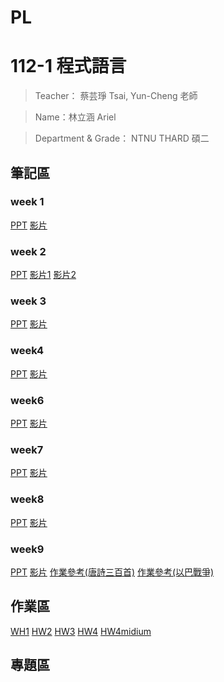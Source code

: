 # PL
112-1 程式語言
=============


>Teacher： 蔡芸琤 Tsai, Yun-Cheng 老師

>Name：林立涵 Ariel

>Department & Grade： NTNU THARD 碩二

筆記區
-------------
### week 1
[PPT](https://docs.google.com/presentation/d/1sKCDNxRvYyp-g6Yyn6JqiHjt1dbzwZYLF8xruGuUdkQ/edit#slide=id.p)
[影片](https://www.youtube.com/watch?v=Txbno5CZ2LY)

### week 2
[PPT](https://docs.google.com/presentation/d/1rG__GC-ijlRy3SZsAnhu9n4TsS3FR3fYZG8WE1rGyxo/edit#slide=id.g208c735537b_0_0)
[影片1](https://www.youtube.com/watch?v=rNObnMBiwbQ)
[影片2](https://www.youtube.com/watch?v=1MHUQmNnDQk)
### week 3
[PPT](https://docs.google.com/presentation/d/1Zs6ve5OW18cbK29H4gYCFfnF6LtshhyNDUW0xsmS-Vw/edit#slide=id.p)
[影片](https://moodle3.ntnu.edu.tw/mod/url/view.php?id=681679)
### week4
[PPT](https://moodle3.ntnu.edu.tw/mod/url/view.php?id=681155)
[影片](https://moodle3.ntnu.edu.tw/mod/url/view.php?id=685289)
### week6
[PPT](https://moodle3.ntnu.edu.tw/mod/url/view.php?id=685001)
[影片](https://www.youtube.com/watch?v=ldPWXlYsUBI&feature=youtu.be)
### week7
[PPT](https://docs.google.com/presentation/d/1g6EEYvMuSdYtbv7zlO_emv8MYrDh2Z-loAXLoZAPWIU/edit#slide=id.g208c735537b_0_0)
[影片](https://www.youtube.com/watch?v=ldPWXlYsUBI&feature=youtu.be)
### week8
[PPT](https://docs.google.com/presentation/d/1wQkiVP-Yhs4Mj3lojACvL2upUheg6yXcz8mkscPdljA/edit#slide=id.g208c735537b_0_0)
[影片](https://www.youtube.com/watch?v=_a3W2_g4WE0)
### week9
[PPT](https://docs.google.com/presentation/d/1RQysyIQrAqN3uyCvM29jiAGxjrEMxQkx3dTlKElq9ys/edit#slide=id.g208c735537b_0_0)
[影片](https://www.youtube.com/watch?v=AOcSx9QXqbg)
[作業參考(唐詩三百首)](https://colab.research.google.com/drive/160A8le6qatXCVNIB52jSKmheuKoVuO21?usp=sharing)
[作業參考(以巴戰爭)](https://colab.research.google.com/drive/1rTlAko4i1daBFp4bQPy-Pgjo8_lQ_DO4?usp=sharing)

作業區
-------------
[WH1](https://colab.research.google.com/drive/1dA9yJiKQMXrdnjrKfIY1EaT3-TDRB1c8?authuser=2#scrollTo=QmKsbdfu2zY1)
[HW2](https://colab.research.google.com/drive/1cM59BqPywwuOI3h2zGl73WcBlSrxXUfN?authuser=2#scrollTo=sjgswlK6pPok)
[HW3](http://localhost:8888/notebooks/Documents/GitHub/PL/PTT-Copy1.ipynb)
[HW4](https://colab.research.google.com/drive/1deA7RfRrzTqwEg6CQ_Knfyu5zU41kClI?authuser=2#scrollTo=2eKb0Op-6gqV)
[HW4midium](https://medium.com/@Lilybaby/疫情後出國旅遊潮-沖繩都在玩什麼-1c92fd8059dd)

專題區
-------------

